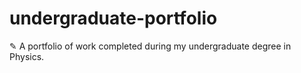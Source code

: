 # undergraduate-portfolio
✎ A portfolio of work completed during my undergraduate degree in Physics.
